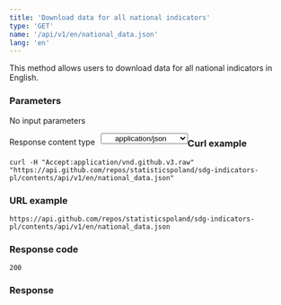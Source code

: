 ```yaml
---
title: 'Download data for all national indicators'
type: 'GET'
name: '/api/v1/en/national_data.json'
lang: 'en'
---
```


This method allows users to download data for all national indicators in English.

### Parameters

<p>No input parameters</p>

<p style='float:left;margin-top: 7px;'>Response content type</p>
<select style='float:left;padding: 0px 15px;width: 155px;margin-left: 10px;text-align-last: center;'>
  <option>application/json</option>
</select>

<div id='exampleKraj'>

<h3 id="przykładowy-curl">Curl example</h3>

<p><code class="highlighter-rouge">curl -H "Accept:application/vnd.github.v3.raw" "https://api.github.com/repos/statisticspoland/sdg-indicators-pl/contents/api/v1/en/national_data.json"</code></p>

<h3 id="przykładowy-url">URL example</h3>

<p><code class="highlighter-rouge">https://api.github.com/repos/statisticspoland/sdg-indicators-pl/contents/api/v1/en/national_data.json</code></p>

<h3 id="przykładowy-kod-odpowiedzi">Response code</h3>

<p><code class="highlighter-rouge">200</code></p>

<h3 id="przykładowa-odpowiedź">Response</h3>

<p><code class="highlighter-rouge" id="show-data-kraj-en">
</code></p>

</div>


<script>

$.getJSON('https://sdg.gov.pl/api/v1/en/national_data.json', function(data) {
    $('#show-data-kraj-en').html(JSON.stringify(data, null, 2));
});

</script>

